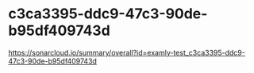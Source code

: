# c3ca3395-ddc9-47c3-90de-b95df409743d
https://sonarcloud.io/summary/overall?id=examly-test_c3ca3395-ddc9-47c3-90de-b95df409743d

